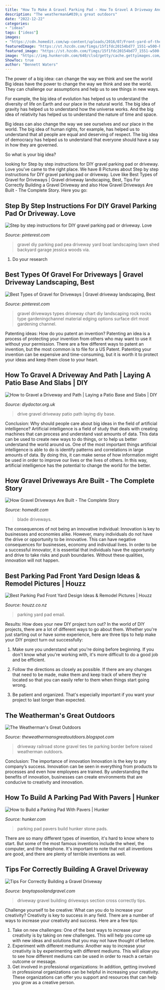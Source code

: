 ```yaml
---
title: "How To Make A Gravel Parking Pad - How To Gravel A Driveway And Path"
description: "The weatherman&#039;s great outdoors"
date: "2022-12-22"
categories:
- "ideas"
tags: ["ideas"]
images:
- "https://cdn.homedit.com/wp-content/uploads/2016/07/Front-yard-of-the-house-with-flowers-and-driveway-gravel.jpg"
featuredImage: "https://st.hzcdn.com/fimgs/15f1fdc20154bd77_1551-w500-h666-b0-p0--contemporary-landscape.jpg"
featured_image: "https://st.hzcdn.com/fimgs/15f1fdc20154bd77_1551-w500-h666-b0-p0--contemporary-landscape.jpg"
image: "https://img.hunkercdn.com/640/clsd/getty/cache.gettyimages.com/dfa6993821644393bd9411e757407b5a.jpg"
ShowToc: true
author: "Bennett Waters"
---
```



The power of a big idea: can change the way we think and see the world
Big ideas have the power to change the way we think and see the world. They can challenge our assumptions and help us to see things in new ways.


For example, the big idea of evolution has helped us to understand the diversity of life on Earth and our place in the natural world. The big idea of gravity has helped us to understand how the universe works. And the big idea of relativity has helped us to understand the nature of time and space.



Big ideas can also change the way we see ourselves and our place in the world. The big idea of human rights, for example, has helped us to understand that all people are equal and deserving of respect. The big idea of democracy has helped us to understand that everyone should have a say in how they are governed.



So what is your big idea?

	

		
looking for Step by step instructions for DIY gravel parking pad or driveway. Love you've came to the right place. We have 8 Pictures about Step by step instructions for DIY gravel parking pad or driveway. Love like Best Types of Gravel for Driveways | Gravel driveway landscaping, Best, Tips For Correctly Building a Gravel Driveway and also How Gravel Driveways Are Built - The Complete Story. Here you go:
		
    
## Step By Step Instructions For DIY Gravel Parking Pad Or Driveway. Love

<img loading=lazy src="https://i.pinimg.com/236x/fb/ed/da/fbedda750608755bafc0403bae660c90--pea-gravel-diy-home-improvement.jpg?b=t" onerror="this.onerror=null;this.src='https://tse4.mm.bing.net/th?id=OIP.uY9lbloccwopLw9jBB3HBgCpEs&amp;pid=15.1';" alt="Step by step instructions for DIY gravel parking pad or driveway. Love">

_Source: pinterest.com_

>gravel diy parking pad pea driveway yard boat landscaping lawn shed backyard garage jessica woods via. 

	

1. Do your research

    
## Best Types Of Gravel For Driveways | Gravel Driveway Landscaping, Best

<img loading=lazy src="https://i.pinimg.com/736x/77/07/ac/7707ac6148367bb5163aa17a63309a88.jpg" onerror="this.onerror=null;this.src='https://tse2.mm.bing.net/th?id=OIP.SOmB4yTB4mnGQmrHeDEdtAHaLH&amp;pid=15.1';" alt="Best Types of Gravel for Driveways | Gravel driveway landscaping, Best">

_Source: pinterest.com_

>gravel driveways types driveway chart diy landscaping rock rocks type gardeningchannel material edging options surface dirt most gardening channel. 

	

Patenting ideas: How do you patent an invention?
Patenting an idea is a process of protecting your invention from others who may want to use it without your permission. There are a few different ways to patent an invention, but the most common is to file for a US Patent. Patenting your invention can be expensive and time-consuming, but it is worth it to protect your ideas and keep them close to your heart.

    
## How To Gravel A Driveway And Path | Laying A Patio Base And Slabs | DIY

<img loading=lazy src="https://www.diydoctor.org.uk/images/Drive.jpg" onerror="this.onerror=null;this.src='https://tse4.mm.bing.net/th?id=OIP.dhjViZs7qMD49CIuArtVhwHaEK&amp;pid=15.1';" alt="How to Gravel a Driveway and Path | Laying a Patio Base and Slabs | DIY">

_Source: diydoctor.org.uk_

>drive gravel driveway patio path laying diy base. 

	

Conclusion: Why should people care about big ideas in the field of artificial intelligence?
Artificial intelligence is a field of study that deals with creating machines that can process and understand vast amounts of data. This data can be used to create new ways to do things, or to help us better understand the world around us. One of the most important things artificial intelligence is able to do is identify patterns and correlations in large amounts of data. By doing this, it can make sense of how information might be used in order to improve our lives or the lives of others. In this way, artificial intelligence has the potential to change the world for the better.

    
## How Gravel Driveways Are Built - The Complete Story

<img loading=lazy src="https://cdn.homedit.com/wp-content/uploads/2016/07/Front-yard-of-the-house-with-flowers-and-driveway-gravel.jpg" onerror="this.onerror=null;this.src='https://tse1.mm.bing.net/th?id=OIP.cgHk1tVLlebDsZORO_bxngHaE3&amp;pid=15.1';" alt="How Gravel Driveways Are Built - The Complete Story">

_Source: homedit.com_

>blade driveways. 

	

The consequences of not being an innovative individual:
Innovation is key to businesses and economies alike. However, many individuals do not have the drive or opportunity to be innovative. This can have negative consequences for businesses, economy and individual lives. In order to be a successful innovator, it is essential that individuals have the opportunity and drive to take risks and push boundaries. Without these qualities, innovation will not happen.

    
## Best Parking Pad Front Yard Design Ideas &amp; Remodel Pictures | Houzz

<img loading=lazy src="https://st.hzcdn.com/fimgs/15f1fdc20154bd77_1551-w500-h666-b0-p0--contemporary-landscape.jpg" onerror="this.onerror=null;this.src='https://tse4.mm.bing.net/th?id=OIP.evw21HFw_8XK5qgYeAesfQHaJ3&amp;pid=15.1';" alt="Best Parking Pad Front Yard Design Ideas &amp; Remodel Pictures | Houzz">

_Source: houzz.co.nz_

>parking yard pad email. 

	

Results: How does your new DIY project turn out?
In the world of DIY projects, there are a lot of different ways to go about them. Whether you're just starting out or have some experience, here are three tips to help make your DIY project turn out successfully:
1. Make sure you understand what you're doing before beginning. If you don't know what you're working with, it's more difficult to do a good job and be efficient.

2. Follow the directions as closely as possible. If there are any changes that need to be made, make them and keep track of where they're located so that you can easily refer to them when things start going wrong.

3. Be patient and organized. That's especially important if you want your project to last longer than expected.

    
## The Weatherman&#039;s Great Outdoors

<img loading=lazy src="http://2.bp.blogspot.com/_4pxN1rTVLBw/TNoIcLsxHTI/AAAAAAAAAKc/3CCUF4iOzEg/s1600/Work_HouseDrivewayRepairGravel_Nov2010.jpg" onerror="this.onerror=null;this.src='https://tse1.mm.bing.net/th?id=OIP.nEgPcGFzdRvY5vt6nFqLLwHaFj&amp;pid=15.1';" alt="The Weatherman&#039;s Great Outdoors">

_Source: theweathermansgreatoutdoors.blogspot.com_

>driveway railroad stone gravel ties tie parking border before raised weatherman outdoors. 

	

Conclusion: The importance of innovation
Innovation is the key to any company’s success. Innovation can be seen in everything from products to processes and even how employees are trained. By understanding the benefits of innovation, businesses can create environments that are conducive to creativity and innovation.

    
## How To Build A Parking Pad With Pavers | Hunker

<img loading=lazy src="https://img.hunkercdn.com/640/clsd/getty/cache.gettyimages.com/dfa6993821644393bd9411e757407b5a.jpg" onerror="this.onerror=null;this.src='https://tse2.mm.bing.net/th?id=OIP.j9hmQwNGY3fEEF4LfckfDwHaE8&amp;pid=15.1';" alt="How to Build a Parking Pad With Pavers | Hunker">

_Source: hunker.com_

>parking pad pavers build hunker stone pads. 

	

There are so many different types of invention, it's hard to know where to start. But some of the most famous inventions include the wheel, the computer, and the telephone. It's important to note that not all inventions are good, and there are plenty of terrible inventions as well.

    
## Tips For Correctly Building A Gravel Driveway

<img loading=lazy src="https://braytopsoilandgravel.com/wp-content/uploads/2018/04/gravel-driveway-cross-section.jpg" onerror="this.onerror=null;this.src='https://tse4.mm.bing.net/th?id=OIP.Rb5gf9ugcaItW3ZaMqpC9QHaE7&amp;pid=15.1';" alt="Tips For Correctly Building a Gravel Driveway">

_Source: braytopsoilandgravel.com_

>driveway gravel building driveways section cross correctly tips. 

	

Challenge yourself to be creative: What can you do to increase your creativity?
Creativity is key to success in any field. There are a number of ways to increase your creativity and success. Here are a few tips: 
1. Take on new challenges: One of the best ways to increase your creativity is by taking on new challenges. This will help you come up with new ideas and solutions that you may not have thought of before. 
2. Experiment with different mediums: Another way to increase your creativity is by experimenting with different mediums. This will allow you to see how different mediums can be used in order to reach a certain outcome or message. 
3. Get involved in professional organizations: In addition, getting involved in professional organizations can be helpful in increasing your creativity. These organizations can offer you support and resources that can help you grow as a creative person.

